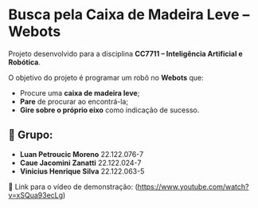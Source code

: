 # Busca pela Caixa de Madeira Leve – Webots

Projeto desenvolvido para a disciplina **CC7711 – Inteligência Artificial e Robótica**.

O objetivo do projeto é programar um robô no **Webots** que:

- Procure uma **caixa de madeira leve**;
- **Pare** de procurar ao encontrá-la;
- **Gire sobre o próprio eixo** como indicação de sucesso.

## 👥 Grupo:

- **Luan Petroucic Moreno**  22.122.076-7
- **Caue Jacomini Zanatti**  22.122.024-7
- **Vinicius Henrique Silva** 22.122.063-5

🔗 Link para o vídeo de demonstração: (https://www.youtube.com/watch?v=xSQua93ecLg)
